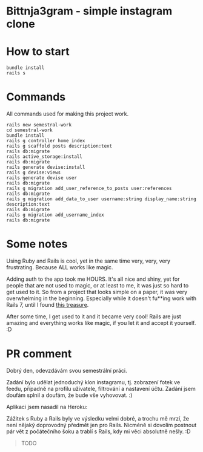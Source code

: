 # Bittnja3gram - simple instagram clone

# How to start

```shell
bundle install
rails s
```

# Commands

All commands used for making this project work.

```shell
rails new semestral-work
cd semestral-work
bundle install
rails g controller home index
rails g scaffold posts description:text
rails db:migrate
rails active_storage:install
rails db:migrate
rails generate devise:install
rails g devise:views
rails generate devise user
rails db:migrate
rails g migration add_user_reference_to_posts user:references
rails db:migrate
rails g migration add_data_to_user username:string display_name:string description:text
rails db:migrate
rails g migration add_username_index
rails db:migrate
```

# Some notes

Using Ruby and Rails is cool,
yet in the same time very, very, very frustrating.
Because ALL works like magic.

Adding auth to the app took me HOURS.
It's all nice and shiny,
yet for people that are not used to magic,
or at least to me,
it was just so hard to get used to it.
So from a project that looks simple on a paper,
it was very overwhelming in the beginning.
Especially while it doesn't fu**ing work with Rails 7,
until I found [this treasure](https://medium.com/@nejdetkadir/how-to-use-devise-gem-with-ruby-on-rails-7-33b89f9a9c13).

After some time,
I get used to it and it became very cool!
Rails are just amazing
and everything works like magic,
if you let it and accept it yourself. :D

# PR comment

Dobrý den,
odevzdávám svou semestrální práci.

Zadání bylo udělat jednoduchý klon instagramu, tj. zobrazení fotek ve feedu, případně na profilu uživatele, filtrování a nastavení účtu. Zadání jsem doufám splnil a doufám, že bude vše vyhovovat. :)

Aplikaci jsem nasadil na Heroku: <url>

Zážitek s Ruby a Rails byly ve výsledku velmi dobré,
a trochu mě mrzí, že není nějaký doprovodný předmět jen pro Rails. Nicméně si dovolím postnout pár vět z počátečního šoku a trablí s Rails, kdy mi věci absolutně nešly. :D

> TODO
